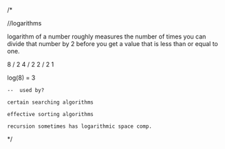 /*

//logarithms

logarithm of a number roughly measures the number of times you can divide that number by 2 before you get a value that is less than or equal to one.

8 / 2
4 / 2
2 / 2
1

log(8) = 3



    --  used by?

    certain searching algorithms

    effective sorting algorithms

    recursion sometimes has logarithmic space comp.









*/
